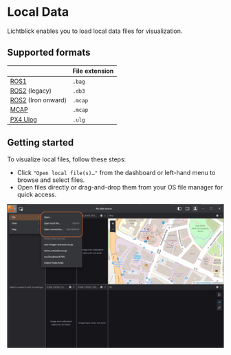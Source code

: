 # Local Data

Lichtblick enables you to load local data files for visualization.

## Supported formats

|   | File extension               |
|---|------------------------------|
| [ROS1]() | `.bag`                |
| [ROS2]() (legacy) | `.db3`       |
| [ROS2]() (Iron onward) | `.mcap` |
| [MCAP]() | `.mcap`               |
| [PX4 Ulog]() | `.ulg`            |

## Getting started

To visualize local files, follow these steps:

* Click `"Open local file(s)…"` from the dashboard or left-hand menu to browse and select files.
* Open files directly or drag-and-drop them from your OS file manager for quick access.

![alt text](images/open-file.png)